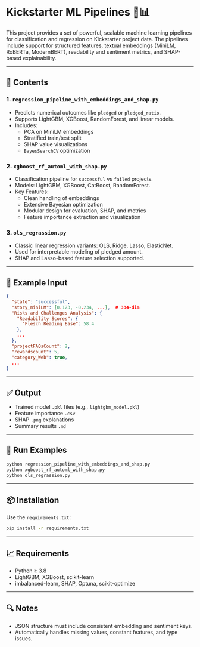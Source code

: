 # Kickstarter ML Pipelines 🧠📊

This project provides a set of powerful, scalable machine learning pipelines for classification and regression on Kickstarter project data. The pipelines include support for structured features, textual embeddings (MiniLM, RoBERTa, ModernBERT), readability and sentiment metrics, and SHAP-based explainability.

---

## 📁 Contents

### 1. `regression_pipeline_with_embeddings_and_shap.py`
- Predicts numerical outcomes like `pledged` or `pledged_ratio`.
- Supports LightGBM, XGBoost, RandomForest, and linear models.
- Includes:
  - PCA on MiniLM embeddings
  - Stratified train/test split
  - SHAP value visualizations
  - `BayesSearchCV` optimization

### 2. `xgboost_rf_automl_with_shap.py`
- Classification pipeline for `successful` vs `failed` projects.
- Models: LightGBM, XGBoost, CatBoost, RandomForest.
- Key Features:
  - Clean handling of embeddings
  - Extensive Bayesian optimization
  - Modular design for evaluation, SHAP, and metrics
  - Feature importance extraction and visualization

### 3. `ols_regrassion.py`
- Classic linear regression variants: OLS, Ridge, Lasso, ElasticNet.
- Used for interpretable modeling of pledged amount.
- SHAP and Lasso-based feature selection supported.

---

## 🧪 Example Input

```json
{
  "state": "successful",
  "story_miniLM": [0.123, -0.234, ...],  # 384-dim
  "Risks and Challenges Analysis": {
    "Readability Scores": {
      "Flesch Reading Ease": 58.4
    },
    ...
  },
  "projectFAQsCount": 2,
  "rewardscount": 5,
  "category_Web": true,
  ...
}
```

---

## ✅ Output

- Trained model `.pkl` files (e.g., `lightgbm_model.pkl`)
- Feature importance `.csv`
- SHAP `.png` explanations
- Summary results `.md`

---

## 🚀 Run Examples

```bash
python regression_pipeline_with_embeddings_and_shap.py
python xgboost_rf_automl_with_shap.py
python ols_regrassion.py
```

---

## 📦 Installation

Use the `requirements.txt`:

```bash
pip install -r requirements.txt
```

---

## 📈 Requirements

- Python ≥ 3.8
- LightGBM, XGBoost, scikit-learn
- imbalanced-learn, SHAP, Optuna, scikit-optimize

---

## 🔍 Notes

- JSON structure must include consistent embedding and sentiment keys.
- Automatically handles missing values, constant features, and type issues.

